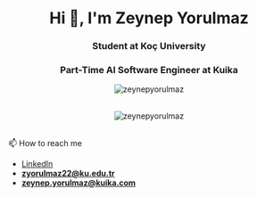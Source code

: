 
<h1 align="center">Hi 👋, I'm Zeynep Yorulmaz</h1>
<h3 align="center">Student at Koç University</h3>
<h3 align="center">Part-Time AI Software Engineer at Kuika</h3>
<p align="center"> <img src="https://komarev.com/ghpvc/?username=zeynepyorulmaz&label=Profile%20views&color=0e75b6&style=flat" alt="zeynepyorulmaz" /> </p>
<br>
<div align="center"><img align="center" src="https://github-readme-stats.vercel.app/api/top-langs?username=zeynepyorulmaz&show_icons=true&locale=en&layout=compact" alt="zeynepyorulmaz" /> </div>
<br>



📫 How to reach me
- <a href="www.linkedin.com/in/zeynepyorulmaz" target="_blank">LinkedIn</a>
- **zyorulmaz22@ku.edu.tr**
- **zeynep.yorulmaz@kuika.com**



